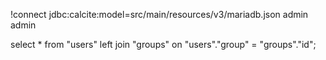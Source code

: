 !connect jdbc:calcite:model=src/main/resources/v3/mariadb.json admin admin

select * from "users"
left join "groups" on "users"."group" = "groups"."id";


